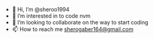 - 👋 Hi, I’m @sheroo1994
- 👀 I’m interested in to code 
nvm 
- 💞️ I’m looking to collaborate on the way to start coding 
- 📫 How to reach me sherogaber164@gmail.com

<!---
sheroo1994/sheroo1994 is a ✨ special ✨ repository because its `README.md` (this file) appears on your GitHub profile.
You can click the Preview link to take a look at your changes.
--->
